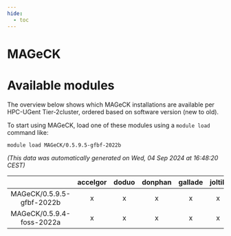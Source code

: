 ```yaml
---
hide:
  - toc
---
```


MAGeCK
======

# Available modules


The overview below shows which MAGeCK installations are available per HPC-UGent Tier-2cluster, ordered based on software version (new to old).

To start using MAGeCK, load one of these modules using a `module load` command like:

```shell
module load MAGeCK/0.5.9.5-gfbf-2022b
```

*(This data was automatically generated on Wed, 04 Sep 2024 at 16:48:20 CEST)*  

| |accelgor|doduo|donphan|gallade|joltik|shinx|skitty|
| :---: | :---: | :---: | :---: | :---: | :---: | :---: | :---: |
|MAGeCK/0.5.9.5-gfbf-2022b|x|x|x|x|x|-|x|
|MAGeCK/0.5.9.4-foss-2022a|x|x|x|x|x|-|x|
